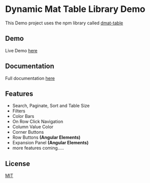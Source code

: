 # Dynamic Mat Table Library Demo

This Demo project uses the npm library called [dmat-table](https://www.npmjs.com/package/dmat-table)

## Demo

Live Demo [here](https://stackblitz.com/github/bavaleakash/dmat-table-test)

## Documentation

Full documentation [here](https://medium.com/@bavaleakash/dynamic-mat-table-angular-library-2090c6231cf8)

## Features

- Search, Paginate, Sort and Table Size
- Filters
- Color Bars
- On Row Click Navigation
- Column Value Color
- Corner Buttons
- Row Buttons **(Angular Elements)**
- Expansion Panel **(Angular Elements)**
- more features coming.....

## License
[MIT](https://choosealicense.com/licenses/mit/)